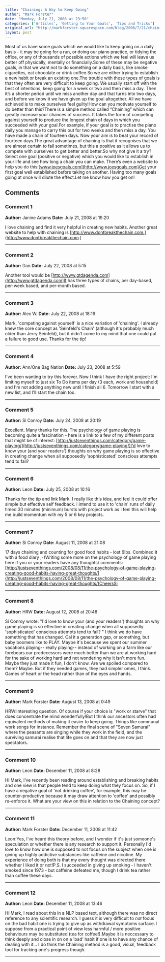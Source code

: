 ```yaml
---
title: "Chaining: A Way to Keep Going"
author: "Mark Forster"
date: "Monday, July 21, 2008 at 23:50"
categories: ['Articles', 'Getting to Your Goals', 'Tips and Tricks']
original_url: "http://markforster.squarespace.com/blog/2008/7/21/chaining-a-way-to-keep-going.html"
layout: post
---
```


Most of us have some goals which we would like to keep going on a daily basis - it may be going for a run, or doing our piano practice, or tidying the office, or any of thousands of possible actions which we feel will leave us better off physically, mentally or financially.Some of these may be negative goals, in that we want not to do something on a daily basis, like smoke cigarettes, eat chocolate or drink coffee.So we are either trying to establish a new habit or break an existing one.The trouble with these types of goals is that they often are very difficult to keep going. We usually start off with the best of intentions, keep going for a week or two and then miss a day. Then it’s a shorter period until we miss another day and that turns into two days, and before we know it we have given up the goal altogether. All we have achieved is to make ourselves feel guilty!How can you motivate yourself to do better than this?There is a simple method called “Chaining” which can greatly increase your chances of success. It takes the form of competing against yourself to produce the longest chain of days in which you succeeded with your goal.For example, if your goal is to practise the piano daily you manage to carry this out for two weeks and then miss a day. You have made a chain of fourteen days. Now your aim is to beat your record of fourteen days.The great advantage of chaining is that it recognises that we are almost certain to fail sometimes, but this a positive as it allows us to compete with ourselves to get better and better.So why not give it a try? Select one goal (positive or negative) which you would like to establish in your life and see how long a chain you can make. There’s even a website to help you do this:[www.joesgoals.com](http://www.joesgoals.com)Get your first goal well established before taking on another. Having too many goals going at once will dilute the effect.Let me know how you get on!

## Comments

### Comment 1
**Author:** Janine Adams
**Date:** July 21, 2008 at 19:20

I love chaining and find it very helpful in creating new habits. Another great website to help with chaining is [http://www.dontbreakthechain.com.](http://www.dontbreakthechain.com.)

---

### Comment 2
**Author:** Dan
**Date:** July 22, 2008 at 5:15

Another tool would be [http://www.gtdagenda.com](http://www.gtdagenda.com)It has three types of chains, per day-based, per-week based, and per-month based.

---

### Comment 3
**Author:** Alex W.
**Date:** July 22, 2008 at 18:16

Mark, 'competing against yourself' is a nice variation of 'chaining'.
I already knew the core concept as 'Seinfeld's Chain' (although it's probably much older than Jerry Seinfeld), but it didn't come to my mind that one could put a failure to good use.
Thanks for the tip!

---

### Comment 4
**Author:** Ann/One Bag Nation
**Date:** July 23, 2008 at 5:59

I've been wanting to try this forever. Now I think I have the right project: I'm limiting myself to just six To Do items per day (3 each, work and household) and I'm not adding anything new until I finish all 6. Tomorrow I start with a new list, and I'll start the chain too.

---

### Comment 5
**Author:** Si Conroy
**Date:** July 24, 2008 at 20:19

Excellent. Many thanks for this. The psychology of game playing is becoming quite a fascination - here is a link to a few of my different posts that might be of interest: [http://justseventhings.com/category/game-playing/](http://justseventhings.com/category/game-playing/)I'd love to know your (and your readers') thoughts on why game playing is so effective in creating change when all supposedly 'sophisticated' conscious attempts tend to fail?

---

### Comment 6
**Author:** Leon
**Date:** July 25, 2008 at 10:16

Thanks for the tip and link Mark. I really like this idea, and feel it could offer simple but effective self feedback. I intend to use it to 'chain' runs of daily timed 30 minutes (minimum) bursts with project work as I feel this will help me build momentum with my 5 or 6 key projects.

---

### Comment 7
**Author:** Si Conroy
**Date:** August 11, 2008 at 21:08

17 days chaining and counting for good food habits - lost 6lbs. Combined it with a food diary ;-)Writing some more on the psychology of game playing here if you or your readers have any thoughts/ comments: [http://justseventhings.com/2008/08/11/the-psychology-of-game-playing-creating-good-habits-having-great-thoughts/](http://justseventhings.com/2008/08/11/the-psychology-of-game-playing-creating-good-habits-having-great-thoughts/)CheersSi

---

### Comment 8
**Author:** HRW
**Date:** August 12, 2008 at 20:48

Si Conroy wrote: "I'd love to know your (and your readers') thoughts on why game playing is so effective in creating change when all supposedly 'sophisticated' conscious attempts tend to fail? " I think we do have something that has changed. Cal it a generation gap, or something, but baby boomers like to PLAY. Maybe it's because we spent our summer vacations playing-- really playing-- instead of working on a farm like our forebears.our predecessors were much better than we are at working hard for the sake of working hard and not wondering why it isn't more fun. Maybe they just made it fun, I don't know. Are we spoiled compared to them? Maybe. But if they needed games, they had simpler omes, I think. Games of heart or the head rather than of the eyes and hands.

---

### Comment 9
**Author:** Mark Forster
**Date:** August 13, 2008 at 0:49

HRW:Interesting question. Of course if your choice is "work or starve" that does concentrate the mind wonderfully!But I think our ancestors often had equivalent methods of making it easier to keep going. Things like communal work songs for instance. Remember the final scene of "Seven Samurai" where the peasants are singing while they work in the field, and the surviving samurai realise that life goes on and that they are now just spectators.

---

### Comment 10
**Author:** Leon
**Date:** December 11, 2008 at 8:28

Hi Mark, I've recently been reading around establishing and breaking habits and one view is that people tend to keep doing what they focus on. So, if I have a negative goal of 'not drinking coffee', for example, this may be counter-productive because it may draw attention to 'coffee' and possibly re-enforce it. What are your view on this in relation to the Chaining concept?

---

### Comment 11
**Author:** Mark Forster
**Date:** December 11, 2008 at 11:42

Leon:Yes, I've heard this theory before, and I wonder if it's just someone's speculation or whether there is any research to support it. Personally I'd love to know how one is supposed to not focus on the subject when one is giving up highly addictive substances like caffeine and nicotine. My experience of doing both is that my every thought was directed there whether I liked it or not!P.S. I succeeded in giving up smoking - I haven't smoked since 1973 - but caffeine defeated me, though I drink tea rather than coffee these days.

---

### Comment 12
**Author:** Leon
**Date:** December 11, 2008 at 13:46

Hi Mark, I read about this in a NLP based text, although there was no direct reference to any scientific research. I guess it is very difficult to *not* focus on the bad habit one is trying to give up as withdrawal symptoms surface. I suppose from a practical point of view less harmful / more positive behaviours may be substituted (tea for coffee!).Maybe it is neccessary to think deeply and close in on on a 'bad' habit if one is to have any chance of dealing with it... I do think the Chaining method is a good, visual, feedback tool for tracking one's progress though.

---
